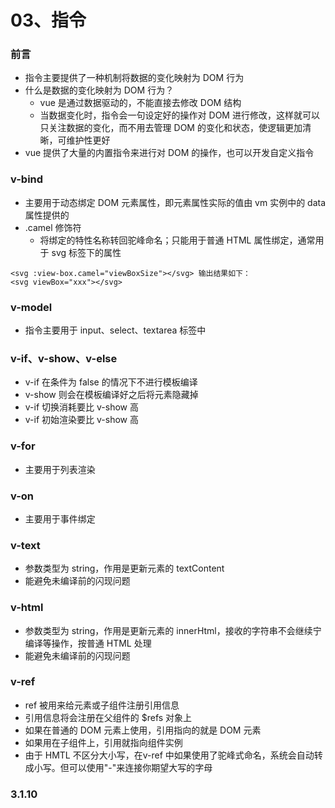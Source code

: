 # 03、指令

### 前言
+ 指令主要提供了一种机制将数据的变化映射为 DOM 行为
+ 什么是数据的变化映射为 DOM 行为？
  + vue 是通过数据驱动的，不能直接去修改 DOM 结构
  + 当数据变化时，指令会一句设定好的操作对 DOM 进行修改，这样就可以只关注数据的变化，而不用去管理 DOM 的变化和状态，使逻辑更加清晰，可维护性更好
+ vue 提供了大量的内置指令来进行对 DOM 的操作，也可以开发自定义指令

### v-bind
+ 主要用于动态绑定 DOM 元素属性，即元素属性实际的值由 vm 实例中的 data 属性提供的
+ .camel 修饰符
  + 将绑定的特性名称转回驼峰命名；只能用于普通 HTML 属性绑定，通常用于 svg 标签下的属性
```
<svg :view-box.camel="viewBoxSize"></svg> 输出结果如下：
<svg viewBox="xxx"></svg>
```

### v-model
+ 指令主要用于 input、select、textarea 标签中

### v-if、v-show、v-else
+ v-if 在条件为 false 的情况下不进行模板编译
+ v-show 则会在模板编译好之后将元素隐藏掉
+ v-if 切换消耗要比 v-show 高
+ v-if 初始渲染要比 v-show 高

### v-for
+ 主要用于列表渲染

### v-on
+ 主要用于事件绑定

### v-text
+ 参数类型为 string，作用是更新元素的 textContent
+ 能避免未编译前的闪现问题

### v-html
+ 参数类型为 string，作用是更新元素的 innerHtml，接收的字符串不会继续宁编译等操作，按普通 HTML 处理
+ 能避免未编译前的闪现问题

### v-ref
+ ref 被用来给元素或子组件注册引用信息
+ 引用信息将会注册在父组件的 $refs 对象上
+ 如果在普通的 DOM 元素上使用，引用指向的就是 DOM 元素
+ 如果用在子组件上，引用就指向组件实例
+ 由于 HMTL 不区分大小写，在v-ref 中如果使用了驼峰式命名，系统会自动转成小写。但可以使用"-"来连接你期望大写的字母

### 3.1.10
